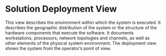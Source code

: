 # Solution Deployment View

This view describes the environment within which the system is executed. It describes the geographic distribution of the system or the structure of the hardware components that execute the software. It documents workstations, processors, network topologies and channels, as well as other elements of the physical system environment. The deployment view shows the system from the operator’s point of view.



